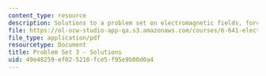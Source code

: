 ```yaml
---
content_type: resource
description: Solutions to a problem set on electromagnetic fields, forces, and motion.
file: https://ol-ocw-studio-app-qa.s3.amazonaws.com/courses/6-641-electromagnetic-fields-forces-and-motion-spring-2009/49e48259ef025210fce5f95e9b00d0a4_MIT6_641s09_sol_pset03.pdf
file_type: application/pdf
resourcetype: Document
title: Problem Set 3 - Solutions
uid: 49e48259-ef02-5210-fce5-f95e9b00d0a4
---
```

